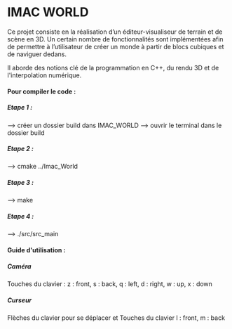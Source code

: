 <h1> IMAC WORLD </h1>

Ce projet consiste en la réalisation d’un éditeur-visualiseur de terrain et de scène en 3D. Un certain nombre de fonctionnalités sont implémentées afin de permettre à l’utilisateur de créer un monde à partir de blocs cubiques et de naviguer dedans.

Il aborde des notions clé de la programmation en C++, du rendu 3D et de l'interpolation numérique. 

<h4> Pour compiler le code : </h4>


<h5> Etape 1 : </h5>
--> créer un dossier build dans IMAC_WORLD
--> ouvrir le terminal dans le dossier build

<h5> Etape 2 : </h5>
--> cmake ../Imac_World
 
<h5> Etape 3 : </h5>
--> make
 
<h5> Etape 4 : </h5>
--> ./src/src_main


<h4> Guide d'utilisation : </h4>

<h5> Caméra </h5>
Touches du clavier :
z : front, s : back, q : left, d : right, w : up, x : down

<h5> Curseur </h5>
Flèches du clavier pour se déplacer et
Touches du clavier l : front, m : back
